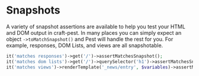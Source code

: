 # Snapshots
A variety of snapshot assertions are available to help you test your HTML and DOM output in craft-pest. In
many places you can simply expect an object `->toMatchSnapshot()` and Pest will handle the rest for you.
For example, responses, DOM Lists, and views are all snapshotable.
```php
it('matches responses')->get('/')->assertMatchesSnapshot();
it('matches dom lists')->get('/')->querySelector('h1')->assertMatchesSnapshot();
it('matches views')->renderTemplate('_news/entry', $variables)->assertMatchesSnapshot();
```